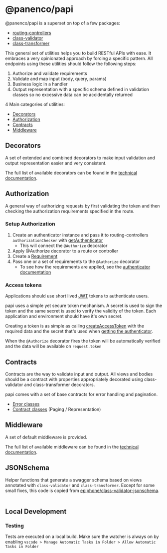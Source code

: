 # @panenco/papi

@panenco/papi is a superset on top of a few packages:

- [routing-controllers](https://www.npmjs.com/package/routing-controllers)
- [class-validator](https://www.npmjs.com/package/class-validator)
- [class-transformer](https://www.npmjs.com/package/class-transformer)

This general set of utilities helps you to build RESTful APIs with ease.
It embraces a very opinionated approach by forcing a specific pattern. All endpoints using these utilities should follow the following steps:

1. Authorize and validate requirements
2. Validate and map input (body, query, params)
3. Business logic in a handler
4. Output representation with a specific schema defined in validation classes so no excessive data can be accidentally returned

4 Main categories of utilities:

- [Decorators](#decorators)
- [Authorization](#authorization)
- [Contracts](#contracts)
- [Middleware](#middleware)

## Decorators

A set of extended and combined decorators to make input validation and output representation easier and very consistent.

The full list of available decorators can be found in the [technical documentation](/docs/modules.md#decorator-functions).

## Authorization

A general way of authorizing requests by first validating the token and then checking the authorization requirements specified in the route.

### Setup Authorization

1. Create an authenticator instance and pass it to routing-controllers `authorizationChecker` with [getAuthenticator](docs/modules.md#getauthenticator)
   - This will connect the `@Authorize` decorator
2. Apply @Authorize decorator to a route or controller
3. Create a [Requirement](docs/modules.md#irequirement)
4. Pass one or a set of requirements to the `@Authorize` decorator
   - To see how the requirements are applied, see the [authenticator documentation](docs/modules.md#getauthenticator)

### Access tokens

Applications should use short lived [JWT](https://jwt.io/) tokens to authenticate users.

papi uses a simple yet secure token mechanism. A secret is used to sign the token and the same secret is used to verify the validity of the token. Each application and environment should have it's own secret.

Creating a token is as simple as calling [createAccessToken](modules.md#createaccesstoken) with the required data and the secret that's used when [getting the authenticator](docs/modules.md#getauthenticator).

When the `@Authorize` decorator fires the token will be automatically verified and the data will be available on `request.token`

## Contracts

Contracts are the way to validate input and output. All views and bodies should be a contract with properties appropriately decorated using class-validator and class-transformer decorators.

papi comes with a set of base contracts for error handling and pagination.

- [Error classes](docs/modules.md#error-classes)
- [Contract classes](docs/modules.md#contract-classes) (Paging / Representation)

## Middleware

A set of default middleware is provided.

The full list of available middleware can be found in the [technical documentation](/docs/modules.md#middleware-functions).

## JSONSchema

Helper functions that generate a swagger schema based on views annotated with `class-validator` and `class-transformer`. Except for some small fixes, this code is copied from [epiphone/class-validator-jsonschema](https://github.com/epiphone/class-validator-jsonschema).
<br>
<br>

## Local Development

### Testing

Tests are executed on a local build. Make sure the watcher is always on by enabling `vscode > Manage Automatic Tasks in Folder > Allow Automatic Tasks in Folder`
